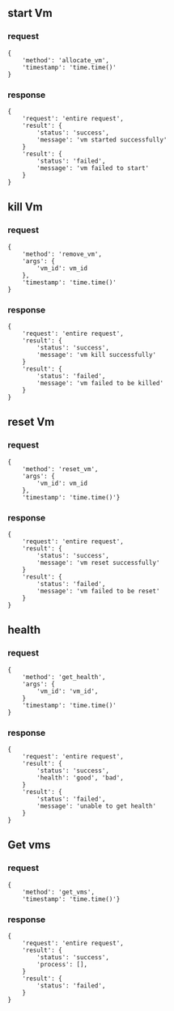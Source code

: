 ## start Vm
### request
```
{
    'method': 'allocate_vm',
    'timestamp': 'time.time()'
}
```
### response
```
{
    'request': 'entire request',
    'result': {
        'status': 'success',
        'message': 'vm started successfully'
    }
    'result': {
        'status': 'failed',
        'message': 'vm failed to start'
    }
}
```

## kill Vm
### request
```
{
    'method': 'remove_vm',
    'args': {
        'vm_id': vm_id
    },
    'timestamp': 'time.time()'
}
```
### response
```
{
    'request': 'entire request',
    'result': {
        'status': 'success',
        'message': 'vm kill successfully'
    }
    'result': {
        'status': 'failed',
        'message': 'vm failed to be killed'
    }
}
```

## reset Vm
### request
```
{
    'method': 'reset_vm',
    'args': {
        'vm_id': vm_id
    },
    'timestamp': 'time.time()'}
```
### response
```
{
    'request': 'entire request',
    'result': {
        'status': 'success',
        'message': 'vm reset successfully'
    }
    'result': {
        'status': 'failed',
        'message': 'vm failed to be reset'
    }
}
```

## health
### request
```
{
    'method': 'get_health',
    'args': {
        'vm_id': 'vm_id',
    }
    'timestamp': 'time.time()'
}
```
### response
```
{
    'request': 'entire request',
    'result': {
        'status': 'success',
        'health': 'good', 'bad',
    }
    'result': {
        'status': 'failed',
        'message': 'unable to get health'
    }
}
```

## Get vms
### request
```
{
    'method': 'get_vms',
    'timestamp': 'time.time()'}
```
### response
```
{
    'request': 'entire request',
    'result': {
        'status': 'success',
        'process': [],
    }
    'result': {
        'status': 'failed',
    }
}
```